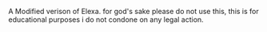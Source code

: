 A Modified verison of Elexa.
for god's sake please do not use this, this is for educational purposes i do not condone on any legal action.
